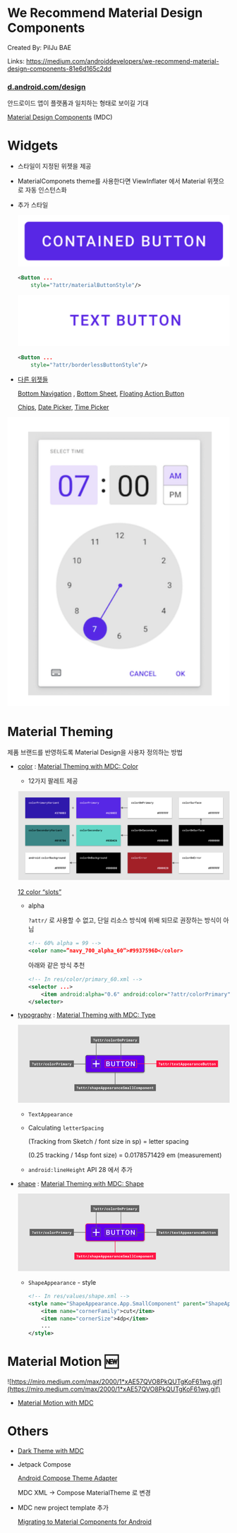 # We Recommend Material Design Components

Created By: PilJu BAE

Links: https://medium.com/androiddevelopers/we-recommend-material-design-components-81e6d165c2dd

### [d.android.com/design](http://d.android.com/design)

안드로이드 앱이 플랫폼과 일치하는 형태로 보이길 기대

[Material Design Components](https://github.com/material-components/material-components-android) (MDC)

# Widgets

- 스타일이 지정된 위젯을 제공
- MaterialComponets theme를 사용한다면 ViewInflater 에서 Material 위젯으로 자동 인스턴스화
- 추가 스타일

    ![res/mdc0.png](res/mdc0.png)

    ```xml
    <Button ...
        style="?attr/materialButtonStyle"/>
    ```

    ![res/mdc1.png](res/mdc1.png)

    ```xml
    <Button ...
        style="?attr/borderlessButtonStyle"/>
    ```

- [다른 위젯들](https://material.io/components)

    [Bottom Navigation](https://material.io/develop/android/components/bottom-navigation) , [Bottom Sheet](https://material.io/develop/android/components/sheets-bottom), [Floating Action Button](https://material.io/develop/android/components/floating-action-button)

    [Chips](https://material.io/develop/android/components/chips), [Date Picker,](https://material.io/develop/android/components/picker) [Time Picker](https://github.com/material-components/material-components-android/blob/master/docs/components/TimePicker.md)

![res/mdc2.png](res/mdc2.png)

# Material Theming

제품 브랜드를 반영하도록 Material Design을 사용자 정의하는 방법

- [color](https://material.io/design/color/the-color-system.html#color-usage-and-palettes) : [Material Theming with MDC: Color](https://medium.com/androiddevelopers/material-theming-with-mdc-color-860dbba8ce2f)
    - 12가지 팔레트 제공

    ![res/mdc3.png](res/mdc3.png)

    [12 color “slots”](res/12%20color%20slots.csv)

    - alpha

        `?attr/` 로 사용할 수 없고, 단일 리소스 방식에 위배 되므로 권장하는 방식이 아님 

        ```xml
        <!-- 60% alpha = 99 -->
        <color name=”navy_700_alpha_60”>#9937596D</color>
        ```

        아래와 같은 방식 추천

        ```xml
        <!-- In res/color/primary_60.xml -->
        <selector ...>
            <item android:alpha="0.6" android:color="?attr/colorPrimary" />
        </selector>
        ```

- [typography](https://material.io/design/typography/the-type-system.html#type-scale) : [Material Theming with MDC: Type](https://medium.com/androiddevelopers/material-theming-with-mdc-type-8c2013430247)

    ![res/mdc4.png](res/mdc4.png)

    - `TextAppearance`
    - Calculating `letterSpacing`

        (Tracking from Sketch / font size in sp) = letter spacing

        (0.25 tracking / 14sp font size) = 0.0178571429 em (measurement)

    - `android:lineHeight` API 28 에서 추가
- [shape](https://material.io/design/shape/about-shape.html#shaping-material) : [Material Theming with MDC: Shape](https://medium.com/androiddevelopers/material-theming-with-mdc-shape-126c4e5cd7b4)

    ![res/mdc5.png](res/mdc5.png)

    - `ShapeAppearance` - style

        ```xml
        <!-- In res/values/shape.xml -->
        <style name="ShapeAppearance.App.SmallComponent" parent="ShapeAppearance.MaterialComponents.SmallComponent">
            <item name="cornerFamily">cut</item>
            <item name="cornerSize">4dp</item>
            ...
        </style>
        ```

# Material Motion 🆕

![https://miro.medium.com/max/2000/1*xAE57QVO8PkQUTgKoF61wg.gif](https://miro.medium.com/max/2000/1*xAE57QVO8PkQUTgKoF61wg.gif)

- [Material Motion with MDC](https://medium.com/androiddevelopers/material-motion-with-mdc-c1f09bb90bf9)

# Others

- [Dark Theme with MDC](https://medium.com/androiddevelopers/dark-theme-with-mdc-4c6fc357d956)
- Jetpack Compose

    [Android Compose Theme Adapter](https://github.com/material-components/material-components-android-compose-theme-adapter)

    MDC XML → Compose MaterialTheme 로 변경

- MDC new project template 추가

    [Migrating to Material Components for Android](https://medium.com/androiddevelopers/migrating-to-material-components-for-android-ec6757795351)

